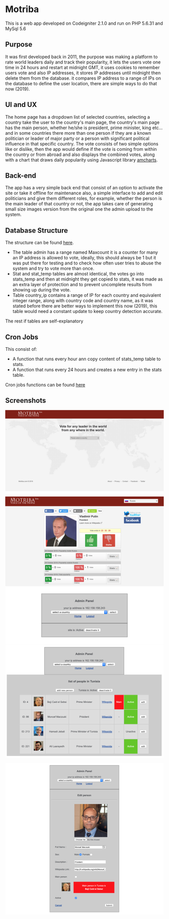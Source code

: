 # Motriba
This is a web app developed on Codeigniter 2.1.0 and run on PHP  5.6.31 and MySql 5.6

## Purpose

It was first developed back in 2011, the purpose was making a platform to rate world leaders daily and track their popularity, it lets the users vote one time in 24 hours and restart at midnight GMT, it uses cookies to remember users vote and also IP addresses, it stores IP addresses until midnight then delete them from the database.
it compares IP address to a range of IPs on the database to define the user location, there are simple ways to do that now (2019).

## UI and UX

The home page has a dropdown list of selected countries, selecting a country take the user to the country's main page, the country's main page has the main person, whether he/she is president, prime minister, king etc... and in some countries there more than one person if they are a known politician or leader of major party or a person with significant political influence in that specific country.
The vote consists of two simple options like or dislike, then the app would define if the vote is coming from within the country or from abroad and also displays the combined votes, along with a chart that draws daily popularity using Javascript library [amcharts](http://www.amcharts.com).

## Back-end

The app has a very simple back end that consist of an option to activate the site or take it offline for maintenance also, a simple interface to add and edit politicians and give them different roles, for example, whether the person is the main leader of that country or not, the app takes care of generating small size images version from the original one the admin upload to the system.

## Database Structure

The structure can be found [here](https://github.com/kamel3d/Motriba/blob/master/db_motriba.sql).

-   The table admin has a range named Maxcount it is a counter for many an IP address is allowed to vote, ideally, this should always be 1 but it was put there for testing and to check how often user tries to abuse the system and try to vote more than once.
-   Stat and stat_temp tables are almost identical, the votes go into stats_temp and then at midnight they get copied to stats, it was made as an extra layer of protection and to prevent uncomplete results from showing up during the vote.
-   Table country_ip contains a range of IP for each country and equivalent integer range, along with country code and country name, as it was stated before there are better ways to implement this now (2019), this table would need a constant update to keep country detection accurate.

The rest if tables are self-explanatory

## Cron Jobs

This consist of:
-   A function that runs every hour ann copy content of stats_temp table to stats.
-   A function that runs every 24 hours and creates a new entry in the stats table.

Cron jobs functions can be found [here](https://github.com/kamel3d/Motriba/blob/master/application/controllers/cronjob.php)

## Screenshots
  
![](https://github.com/kamel3d/Motriba/blob/master/images/home_page.png)

![](https://github.com/kamel3d/Motriba/blob/master/images/country_page.png)
![](https://github.com/kamel3d/Motriba/blob/master/images/admin1.png)
![](https://github.com/kamel3d/Motriba/blob/master/images/admin2.png)

![](https://github.com/kamel3d/Motriba/blob/master/images/admin3.png)

